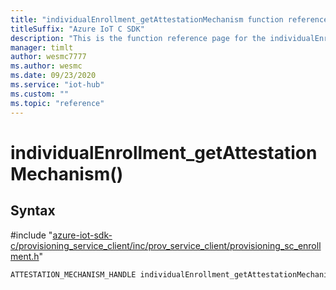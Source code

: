 ```yaml
---                             
title: "individualEnrollment_getAttestationMechanism function reference | Microsoft Docs" 
titleSuffix: "Azure IoT C SDK"            
description: "This is the function reference page for the individualEnrollment_getAttestationMechanism() function in the Azure IoT C SDK. This SDK is used with Azure IoT Hub and Azure IoT Hub Device Provisioning Service"            
manager: timlt                 
author: wesmc7777              
ms.author: wesmc               
ms.date: 09/23/2020                    
ms.service: "iot-hub"             
ms.custom: ""                
ms.topic: "reference"        
---                            
```


# individualEnrollment_getAttestationMechanism()

## Syntax

\#include "[azure-iot-sdk-c/provisioning_service_client/inc/prov_service_client/provisioning_sc_enrollment.h](../provisioning-sc-enrollment-h.md)"  
```C
ATTESTATION_MECHANISM_HANDLE individualEnrollment_getAttestationMechanism(INDIVIDUAL_ENROLLMENT_HANDLE  enrollment);
```


